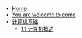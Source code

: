 * [Home](/#)
* [You are welcome to come](/welcome.md)
* [计算机基础](/computer/#)
  * [1.1 计算机概述](/computer/1.1.md)
